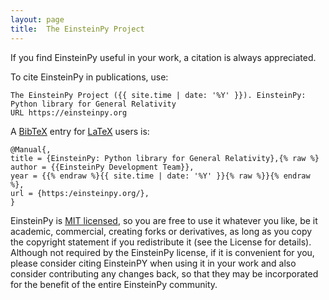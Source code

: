 ```yaml
---
layout: page
title:  The EinsteinPy Project
---
```

If you find EinsteinPy useful in your work, a citation is always appreciated.

To cite EinsteinPy in publications, use:

```
The EinsteinPy Project ({{ site.time | date: '%Y' }}). EinsteinPy: Python library for General Relativity
URL https://einsteinpy.org
```

A [BibTeX](http://www.bibtex.org) entry for [LaTeX](https://www.latex-project.org) users is:


```
@Manual{,
title = {EinsteinPy: Python library for General Relativity},{% raw %}
author = {{EinsteinPy Development Team}},
year = {{% endraw %}{{ site.time | date: '%Y' }}{% raw %}}{% endraw %},
url = {https:/einsteinpy.org/},
}
```

EinsteinPy is [MIT licensed](https://github.com/einsteinpy/einsteinpy/blob/master/COPYING), so you are free to use it whatever you like, be it academic, commercial, creating forks or derivatives, as long as you copy the copyright statement if you redistribute it (see the License for details). Although not required by the EinsteinPy license, if it is convenient for you, please consider citing EinsteinPY when using it in your work and also consider contributing any changes back, so that they may be incorporated for the benefit of the entire EinsteinPy community.
